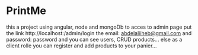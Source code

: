 # PrintMe

this a project using angular, node and mongoDb to acces to admin page put the link http://localhost:<port>/admin/login the email: abdelaliiheb@gmail.com and password: password and you can see users, CRUD products... else as a client rolle you can register and add products to your panier...
